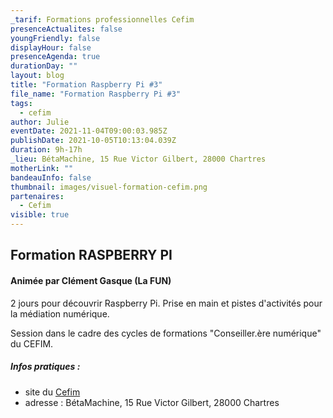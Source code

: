 ```yaml
---
_tarif: Formations professionnelles Cefim
presenceActualites: false
youngFriendly: false
displayHour: false
presenceAgenda: true
durationDay: ""
layout: blog
title: "Formation Raspberry Pi #3"
file_name: "Formation Raspberry Pi #3"
tags:
  - cefim
author: Julie
eventDate: 2021-11-04T09:00:03.985Z
publishDate: 2021-10-05T10:13:04.039Z
duration: 9h-17h
_lieu: BétaMachine, 15 Rue Victor Gilbert, 28000 Chartres
motherLink: ""
bandeauInfo: false
thumbnail: images/visuel-formation-cefim.png
partenaires:
  - Cefim
visible: true
---
```

## Formation RASPBERRY PI
#### Animée par Clément Gasque (La FUN)

2 jours pour découvrir Raspberry Pi.
Prise en main et pistes d'activités pour la médiation numérique.

Session dans le cadre des cycles de formations "Conseiller.ère numérique" du CEFIM.

##### Infos pratiques : 
* site du [Cefim](https://www.cefim.eu/)
* adresse : BétaMachine, 15 Rue Victor Gilbert, 28000 Chartres
